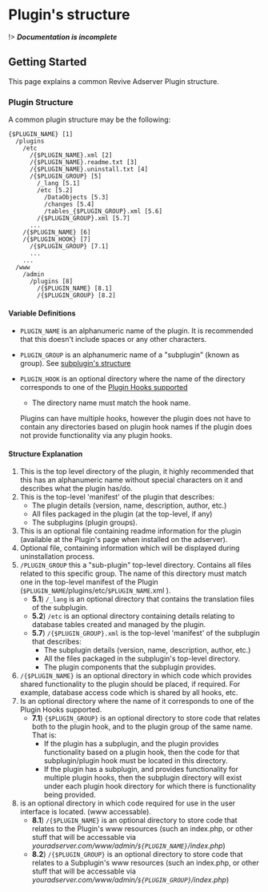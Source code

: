 # Plugin's structure
!> ***Documentation is incomplete***

## Getting Started
This page explains a common Revive Adserver Plugin structure.
### Plugin Structure
A common plugin structure may be the following:

```
{$PLUGIN_NAME} [1]
  /plugins
    /etc
      /{$PLUGIN_NAME}.xml [2]
      /{$PLUGIN_NAME}.readme.txt [3]
      /{$PLUGIN_NAME}.uninstall.txt [4]
      /{$PLUGIN_GROUP} [5]
        /_lang [5.1]
        /etc [5.2]
          /DataObjects [5.3]
          /changes [5.4]
          /tables_{$PLUGIN_GROUP}.xml [5.6]
        /{$PLUGIN_GROUP}.xml [5.7]
      ...
    /{$PLUGIN_NAME} [6]
    /{$PLUGIN_HOOK} [7]
      /{$PLUGIN_GROUP} [7.1]
      ...
    ...
  /www
    /admin
      /plugins [8]
        /{$PLUGIN_NAME} [8.1]
        /{$PLUGIN_GROUP} [8.2]
```
#### Variable Definitions
- `PLUGIN_NAME` is an alphanumeric name of the plugin. It is recommended that this doesn't include spaces or any other characters.
- `PLUGIN_GROUP` is an alphanumeric name of a "subplugin" (known as group). See [subplugin's structure](/plugins/plugin_subplugin_structure)
- `PLUGIN_HOOK` is an optional directory where the name of the directory corresponds to one of the [Plugin Hooks supported](plugins/hooks/index)
    - The directory name must match the hook name.

    Plugins can have multiple hooks, however the plugin does not have to contain any directories based on plugin hook names if the plugin does not provide functionality via any plugin hooks.

#### Structure Explanation
1. This is the top level directory of the plugin, it highly recommended that this has an alphanumeric name without special characters on it and describes what the plugin has/do.
2. This is the top-level 'manifest' of the plugin that describes:
    - The plugin details (version, name, description, author, etc.)
    - All files packaged in the plugin (at the top-level, if any)
    - The subplugins (plugin groups).
3. This is an optional file containing readme information for the plugin (available at the Plugin's page when installed on the adserver).
4. Optional file, containing information which will be displayed during uninstallation process.
5. `/PLUGIN_GROUP` this a "sub-plugin" top-level directory. Contains all files related to this specific group. The name of this directory must match one in the top-level manifest of the Plugin (`$PLUGIN_NAME`/plugins/etc/`$PLUGIN_NAME`.xml ).
    - **5.1**) `/_lang` is an optional directory that contains the translation files of the subplugin.
    - **5.2**) `/etc` is an optional directory containing details relating to database tables created and managed by the plugin.
    - **5.7**) `/{$PLUGIN_GROUP}.xml` is the top-level 'manifest' of the subplugin that describes:
        - The subplugin details (version, name, description, author, etc.)
        - All the files packaged in the subplugin's top-level directory.
        - The plugin components that the subplugin provides.
6. `/{$PLUGIN_NAME}` is an optional directory in which code which provides shared functionality to the plugin should be placed, if required. For example, database access code which is shared by all hooks, etc.
7. Is an optional directory where the name of it corresponds to one of the Plugin Hooks supported.
    - **7.1**) `{$PLUGIN_GROUP}` is an optional directory to store code that relates both to the plugin hook, and to the plugin group of the same name. That is:
        - If the plugin has a subplugin, and the plugin provides functionality based on a plugin hook, then the code for that subplugin/plugin hook must be located in this directory.
        - If the plugin has a subplugin, and provides functionality for multiple plugin hooks, then the subplugin directory will exist under each plugin hook directory for which there is functionality being provided.
8. is an optional directory in which code required for use in the user interface is located. (www accessable).
    - **8.1**) `/{$PLUGIN_NAME}` is an optional directory to store code that relates to the Plugin's www resources (such an index.php, or other stuff that will be accessable via *youradserver.com/www/admin/`${PLUGIN_NAME}`/index.php*)
    - **8.2**) `/{$PLUGIN_GROUP}` is an optional directory to store code that relates to a Subplugin's www resources (such an index.php, or other stuff that will be accessable via *youradserver.com/www/admin/`${PLUGIN_GROUP}`/index.php*)




